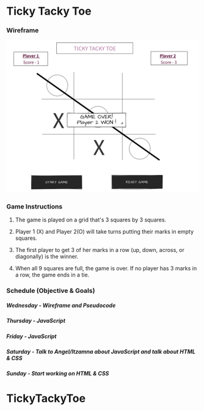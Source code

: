 # Ticky Tacky Toe

### Wireframe
![wireframe](./wireframe/image.png)

### Game Instructions 

1. The game is played on a grid that's 3 squares by 3 squares.

2. Player 1 (X) and Player 2(O) will take turns putting their marks in empty squares.

3. The first player to get 3 of her marks in a row (up, down, across, or diagonally) is the winner.

4. When all 9 squares are full, the game is over. If no player has 3 marks in a row, the game ends in a tie.

### Schedule (Objective &  Goals)
##### Wednesday - Wireframe and Pseudocode
##### Thursday - JavaScript
##### Friday - JavaScript
##### Saturday - Talk to Angel/Itzamna about JavaScript and talk about HTML & CSS
##### Sunday - Start working on HTML & CSS 
# TickyTackyToe
